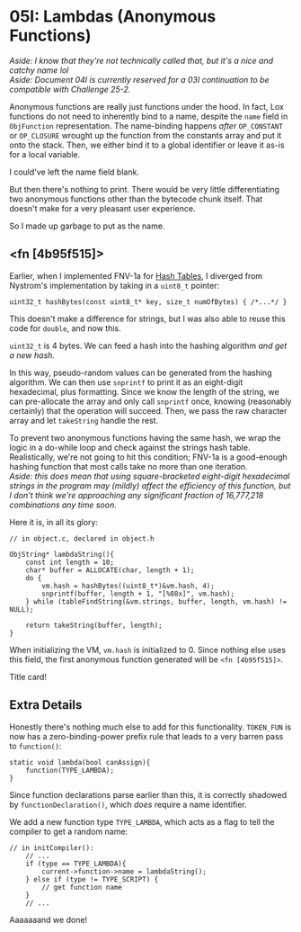 # 05I: Lambdas (Anonymous Functions)

*Aside: I know that they're not technically called that, but it's a nice and catchy name lol*  
*Aside: Document 04I is currently reserved for a 03I continuation to be compatible with Challenge 25-2.*

Anonymous functions are really just functions under the hood. In fact, Lox functions do not need to inherently bind to a name, despite the `name` field in `ObjFunction` representation. The name-binding happens *after* `OP_CONSTANT` or `OP_CLOSURE` wrought up the function from the constants array and put it onto the stack. Then, we either bind it to a global identifier or leave it as-is for a local variable.

I could've left the name field blank.

But then there's nothing to print. There would be very little differentiating two anonymous functions other than the bytecode chunk itself. That doesn't make for a very pleasant user experience.

So I made up garbage to put as the name.

## <fn [4b95f515]>

Earlier, when I implemented FNV-1a for [Hash Tables](https://craftinginterpreters.com/hash-tables.html), I diverged from Nystrom's implementation by taking in a `uint8_t` pointer:

```
uint32_t hashBytes(const uint8_t* key, size_t numOfBytes) { /*...*/ }
```

This doesn't make a difference for strings, but I was also able to reuse this code for `double`, and now this.

`uint32_t` is 4 bytes. We can feed a hash into the hashing algorithm *and get a new hash.*

In this way, pseudo-random values can be generated from the hashing algorithm. We can then use `snprintf` to print it as an eight-digit hexadecimal, plus formatting. Since we know the length of the string, we can pre-allocate the array and only call `snprintf` once, knowing (reasonably certainly) that the operation will succeed. Then, we pass the raw character array and let `takeString` handle the rest.

To prevent two anonymous functions having the same hash, we wrap the logic in a do-while loop and check against the strings hash table. Realistically, we're not going to hit this condition; FNV-1a is a good-enough hashing function that most calls take no more than one iteration.  
*Aside: this does mean that using square-bracketed eight-digit hexadecimal strings in the program may (mildly) affect the efficiency of this function, but I don't think we're approaching any significant fraction of 16,777,218 combinations any time soon.*

Here it is, in all its glory:

```
// in object.c, declared in object.h

ObjString* lambdaString(){
    const int length = 10;
    char* buffer = ALLOCATE(char, length + 1);
    do {
        vm.hash = hashBytes((uint8_t*)&vm.hash, 4);
        snprintf(buffer, length + 1, "[%08x]", vm.hash);
    } while (tableFindString(&vm.strings, buffer, length, vm.hash) != NULL);

    return takeString(buffer, length);
}
```

When initializing the VM, `vm.hash` is initialized to 0. Since nothing else uses this field, the first anonymous function generated will be `<fn [4b95f515]>`. 

Title card!

## Extra Details

Honestly there's nothing much else to add for this functionality. `TOKEN_FUN` is now has a zero-binding-power prefix rule that leads to a very barren pass to `function()`:

```
static void lambda(bool canAssign){
    function(TYPE_LAMBDA);
}
```

Since function declarations parse earlier than this, it is correctly shadowed by `functionDeclaration()`, which *does* require a name identifier.

We add a new function type `TYPE_LAMBDA`, which acts as a flag to tell the compiler to get a random name:

```
// in initCompiler():
    // ...
    if (type == TYPE_LAMBDA){
        current->function->name = lambdaString();
    } else if (type != TYPE_SCRIPT) {
        // get function name
    }
    // ...
```

Aaaaaaand we done!